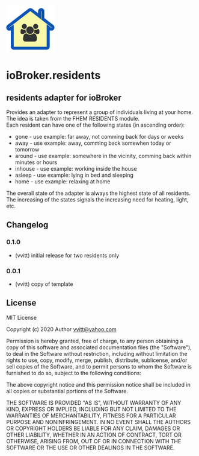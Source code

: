 ![Logo](admin/residents.png)
# ioBroker.residents

## residents adapter for ioBroker

Provides an adapter to represent a group of individuals living at your home. The idea is taken from the FHEM RESIDENTS module.<br>
Each resident can have one of the following states (in ascending order):

* gone - use example: far away, not comming back for days or weeks
* away - use example: away, comming back somewhen today or tomorrow
* around - use example: somewhere in the vicinity, comming back within minutes or hours
* inhouse - use example: working inside the house
* asleep - use example: lying in bed and sleeping
* home - use example: relaxing at home
   
The overall state of the adapter is always the highest state of all residents. The increasing of the states signals the increasing need for heating, light, etc.

## Changelog

### 0.1.0
* (vvitt) initial release for two residents only

### 0.0.1
* (vvitt) copy of template

## License
MIT License

Copyright (c) 2020 Author <vvitt@yahoo.com>

Permission is hereby granted, free of charge, to any person obtaining a copy
of this software and associated documentation files (the "Software"), to deal
in the Software without restriction, including without limitation the rights
to use, copy, modify, merge, publish, distribute, sublicense, and/or sell
copies of the Software, and to permit persons to whom the Software is
furnished to do so, subject to the following conditions:

The above copyright notice and this permission notice shall be included in all
copies or substantial portions of the Software.

THE SOFTWARE IS PROVIDED "AS IS", WITHOUT WARRANTY OF ANY KIND, EXPRESS OR
IMPLIED, INCLUDING BUT NOT LIMITED TO THE WARRANTIES OF MERCHANTABILITY,
FITNESS FOR A PARTICULAR PURPOSE AND NONINFRINGEMENT. IN NO EVENT SHALL THE
AUTHORS OR COPYRIGHT HOLDERS BE LIABLE FOR ANY CLAIM, DAMAGES OR OTHER
LIABILITY, WHETHER IN AN ACTION OF CONTRACT, TORT OR OTHERWISE, ARISING FROM,
OUT OF OR IN CONNECTION WITH THE SOFTWARE OR THE USE OR OTHER DEALINGS IN THE
SOFTWARE.